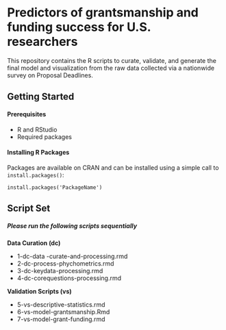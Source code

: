 # **Predictors of grantsmanship and funding success for U.S. researchers**
This repository contains the R scripts to curate, validate, and generate the final model and visualization from the raw data collected via a nationwide survey on Proposal Deadlines.

## Getting Started

#### Prerequisites
- R and RStudio
- Required packages

#### Installing R Packages
Packages are available on CRAN and can be installed using a simple call to `install.packages()`:

    install.packages('PackageName')
	
	
## Script Set
##### Please run the following scripts sequentially
**Data Curation (dc)** 

- 1-dc-data -curate-and-processing.rmd
- 2-dc-process-phychometrics.rmd
- 3-dc-keydata-processing.rmd
- 4-dc-corequestions-processing.rmd

**Validation Scripts (vs)**
 - 5-vs-descriptive-statistics.rmd
 - 6-vs-model-grantsmanship.Rmd
 - 7-vs-model-grant-funding.rmd
